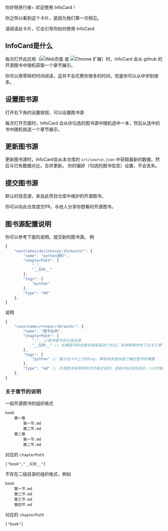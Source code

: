 你好呀旅行者~ 欢迎使用 InfoCard！

你之所以看到这个卡片，是因为我们第一次相见。

请阅读此卡片，它会引导你如何使用 InfoCard


## InfoCard是什么

每次打开此应用（![Web页面](https://card.gine.me/) 或 ![Chrome 扩展](https://chrome.google.com/webstore/detail/infocard/joelaehdgkmbjapdnpcfindkdkjplaka/)）时，InfoCard 会从 github 的开源图书中随机获取一个章节展示。

你可以用零碎的时间阅读，这并不会花费你很多的时间，但是你可以从中学到很多。


## 设置图书源

打开右下角的设置按钮，可以设置图书源

每次打开页面时，InfoCard 会从你勾选的图书源中随机选中一本，然后从选中的书中随机挑选一个章节展示。


## 更新图书源

更新图书源时，InfoCard会从本仓库的 `src/source.json` 中获取最新的数据。然后与已有数据对比，合并更新。
你的偏好（勾选的图书信息）设置，不会丢失。


## 提交图书源

默认的信息源，来自此项目仓库中维护的开源图书。

你可以向此仓库提交PR，与他人分享你想看的开源图书。


## 图书源配置说明

你可以参考下面的说明，提交新的图书源。
例
```javascript
{
    "eastlakeside/interpy-zh/master": {
        "name": "python进阶",
        "chapterPath": [
            ".",
            "__DIR__"
        ],
        "tags": [
            "python"
        ],
        "type": "md"
    },
}  
```
说明
```javascript
{
    "<username>/<repo>/<branch>": {
        "name": "图书名称",
        "chapterPath": [
            ".", //图书章节的父级目录
            "__DIR__" // 如果图书存在章目录保留这个标记，具体解释参考下方关于章节的说明
        ],
        "tags": [
            "python" // 展示在卡片上方的tag，帮助阅读者快速了解此图书的概要
        ],
        "type": "md" // 开源图书采用何种文件格式组织，目前对md支持良好，rst的解析存在一定的问题。
    },
}  
```

### 关于章节的说明

一般开源图书的组织格式

```
book
    第一章
        第一节.md
        第二节.md
    第二章
        第一节.md
        第二节.md
```
对应的 `chapterPath`

```
["book","__DIR__"]
```

不存在二级目录的组织格式，例如
```
book
    第一节.md
    第二节.md
    第三节.md
    第四节.md
```
对应的 `chapterPath`

```
["book"]
```
